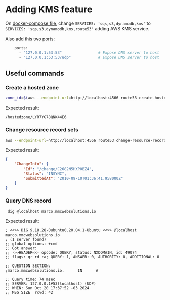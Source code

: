 # Adding KMS feature

On [docker-compose file](../docker-compose.yml), change `SERVICES: 'sqs,s3,dynamodb,kms'` to `SERVICES: 'sqs,s3,dynamodb,kms,route53'` adding AWS KMS service.

Also add this two ports:
``` bash
    ports:
      - "127.0.0.1:53:53"                # Expose DNS server to host
      - "127.0.0.1:53:53/udp"            # Expose DNS server to host
```

## Useful commands

### Create a hosted zone

``` bash
zone_id=$(aws --endpoint-url=http://localhost:4566 route53 create-hosted-zone --name mmcwebsolutions.io --caller-reference r1 | jq -r '.HostedZone.Id') && echo $zone_id
```

Expected result:
``` text
/hostedzone/LYR7YG78QNK44E6
```

### Change resource record sets

``` bash
aws --endpoint-url=http://localhost:4566 route53 change-resource-record-sets --hosted-zone-id $zone_id --change-batch 'Changes=[{Action=CREATE,ResourceRecordSet={Name=marco.mmcwebsolutions.io,Type=A,ResourceRecords=[{Value=1.2.3.4}]}}]' | jq
```

Expected result:
``` json
{
    "ChangeInfo": {
        "Id": "/change/C2682N5HXP0BZ4",
        "Status": "INSYNC",
        "SubmittedAt": "2010-09-10T01:36:41.958000Z"
    }
}
```

### Query DNS record

``` bash
 dig @localhost marco.mmcwebsolutions.io
```

Expected result:
``` text
; <<>> DiG 9.18.28-0ubuntu0.20.04.1-Ubuntu <<>> @localhost marco.mmcwebsolutions.io
; (1 server found)
;; global options: +cmd
;; Got answer:
;; ->>HEADER<<- opcode: QUERY, status: NXDOMAIN, id: 49074
;; flags: qr rd ra; QUERY: 1, ANSWER: 0, AUTHORITY: 0, ADDITIONAL: 0

;; QUESTION SECTION:
;marco.mmcwebsolutions.io.      IN      A

;; Query time: 74 msec
;; SERVER: 127.0.0.1#53(localhost) (UDP)
;; WHEN: Sun Oct 20 17:37:52 -03 2024
;; MSG SIZE  rcvd: 42
```
